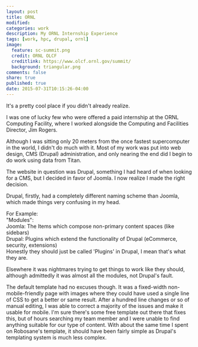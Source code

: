 ```yaml
---
layout: post
title: ORNL
modified:
categories: work
description: My ORNL Internship Experience
tags: [work, hpc, drupal, ornl]
image:
  feature: sc-summit.png
  credit: ORNL OLCF
  creditlink: https://www.olcf.ornl.gov/summit/
  background: triangular.png
comments: false
share: true
published: true
date: 2015-07-31T10:15:26-04:00
---
```


It's a pretty cool place if you didn't already realize.

I was one of lucky few who were offered a paid internship at the ORNL Computing Facility, where I worked alongside the Computing and Facilities Director, Jim Rogers.

Although I was sitting only 20 meters from the once fastest supercomputer in the world, I didn't do much with it. Most of my work was put into web design, CMS (Drupal) administration, and only nearing the end did I begin to do work using data from Titan.

The website in question was Drupal, something I had heard of when looking for a CMS, but I decided in favor of Joomla. I now realize I made the right decision.

Drupal, firstly, had a completely different naming scheme than Joomla, which made things very confusing in my head.

For Example:  
"Modules":  
Joomla: The Items which compose non-primary content spaces (like sidebars)  
Drupal: Plugins which extend the functionality of Drupal (eCommerce, security, extensions)  
Honestly they should just be called 'Plugins' in Drupal, I mean that's what they are.

Elsewhere it was nightmares trying to get things to work like they should, although admittedly it was almost all the modules, not Drupal's fault.

The default template had no excuses though. It was a fixed-width non-mobile-friendly page with images where they could have used a single line of CSS to get a better or same result. After a hundred line changes or so of manual editing, I was able to correct a majority of the issues and make it usable for mobile. I'm sure there's some free template out there that fixes this, but of hours searching my team member and I were unable to find anything suitable for our type of content. With about the same time I spent on Robosane's template, it should have been fairly simple as Drupal's templating system is much less complex.
